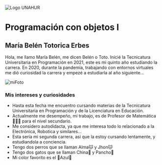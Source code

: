 ![Logo UNAHUR](./UNAHUR.png)

# Programación con objetos I

## María Belén Totorica Erbes
Hola, me llamo  María Belén, me dicen Belén o Toto. Inicié la Tecnicatura Universitaria en Programación en 2021, este es mi quinto año estudiando la carrera. En 2020, durante la pandemia, trabajando con entornos virtuales me dió curiosidad la carrera y empezé a estudiarla al año siguiente... 

![miFoto](https://github.com/user-attachments/assets/84b13eb9-be5e-4be2-a7c0-20ed357e527d)


### Mis intereses y curiosidades
- Hasta esta fecha me encuentro cursando materias de la Tecnicatura Universitaria en Programación y de la Licenciatura en Educación.
- Actualmente me desempeño, mi trabajo, es de Profesor de Matemática 👩🏽‍🏫 para el nivel secundario. 
- Me considero autodidacta, ya que me interesa todo lo relacionado a la Electrónica, Robotica y similares...
- Esta sería mi segunda carrera, asi que la estoy cursando lentamente, y estudiandola a conciencia.
- Tengo dos perros que se llaman Alma🐱 y Jhon🐱
- Tengo dos gatos que se llaman China🐶 y Pancho🐶
- Mi color favorito es el 🔵Azul🔵
